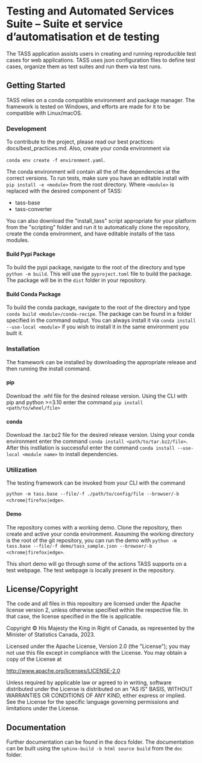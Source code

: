 # Testing and Automated Services Suite – Suite et service d’automatisation et de testing

The TASS application assists users in creating and running reproducible
test cases for web applications. TASS uses json configuration files to
define test cases, organize them as test suites and run them via test
runs.

## Getting Started

TASS relies on a conda compatible environment and package manager. The
framework is tested on Windows, and efforts are made for it to be
compatible with Linux/macOS.

### Development

To contribute to the project, please read our best practices:
docs/best_practices.md. Also, create your conda environment via 

`conda env create -f environment.yaml`.

The conda environment will contain all the of the dependencies at the
correct versions. To run tests, make sure you have an editable install
with `pip install -e <module>` from the root directory. Where `<module>`
is replaced with the desired component of TASS:

- tass-base
- tass-converter

You can also download the "install_tass" script appropriate for your
platform from the "scripting" folder and run it to automatically clone the
repository, create the conda environment, and have editable installs of
the tass modules.

#### Build Pypi Package

To build the pypi package, navigate to the root of the directory and type
`python -m build`. This will use the `pyproject.toml` file to build the
package. The package will be in the `dist` folder in your repository.

#### Build Conda Package

To build the conda package, navigate to the root of the directory and type
`conda build <module>/conda-recipe`. The package can be found in a folder specified
in the command output. You can always install it via `conda install --use-local <module>` 
if you wish to install it in the same environment you built it.

### Installation

The framework can be installed by downloading the appropriate 
release and then running the install command.

#### pip

Download the .whl file for the desired release version. Using the CLI 
with pip and python >=3.10 enter the command `pip install <path/to/wheel/file>`

#### conda

Download the .tar.bz2 file for the desired release version. Using your conda environment
enter the command `conda install <path/to/tar.bz2/file>`. After this instllation is
successful enter the command `conda install --use-local <module name>` to install
dependencies.

### Utilization

The testing framework can be invoked from your CLI with the command

`python -m tass.base --file/-f ./path/to/config/file --browser/-b <chrome|firefox|edge>`.

#### Demo

The repository comes with a working demo. Clone the repository, then
create and active your conda environment. Assuming the working
directory is the root of the git repository, you can run the demo with
`python -m tass.base --file/-f demo/tass_sample.json --browser/-b <chrome|firefox|edge>`. 

This short demo will go through some of the actions TASS
supports on a test webpage. The test webpage is locally present in the
repository.

## License/Copyright

The code and all files in this repository are licensed under the Apache
license version 2, unless otherwise specified within the respective file.
In that case, the license specified in the file is applicable.

Copyright © His Majesty the King in Right of Canada, as represented by the
Minister of Statistics Canada, 2023.

Licensed under the Apache License, Version 2.0 (the "License"); you may
not use this file except in compliance with the License. You may obtain
a copy of the License at

  http://www.apache.org/licenses/LICENSE-2.0

Unless required by applicable law or agreed to in writing, software
distributed under the License is distributed on an "AS IS" BASIS, WITHOUT
WARRANTIES OR CONDITIONS OF ANY KIND, either express or implied. See the
License for the specific language governing permissions and limitations
under the License.

## Documentation

Further documentation can be found in the docs folder. The documentation
can be built using the `sphinx-build -b html source build` from the `doc`
folder.
